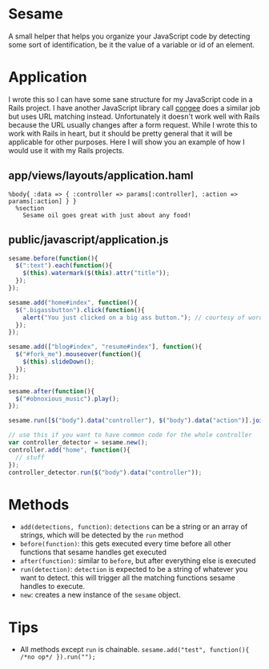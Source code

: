# Sesame

A small helper that helps you organize your JavaScript code by detecting some sort of identification, be it the value of a variable or id of an element.

# Application

I wrote this so I can have some sane structure for my JavaScript code in a Rails project. I have another JavaScript library call [congee](https://github.com/haochi/congee) does a similar job but uses URL matching instead. Unfortunately it doesn't work well with Rails because the URL usually changes after a form request. While I wrote this to work with Rails in heart, but it should be pretty general that it will be applicable for other purposes. Here I will show you an example of how I would use it with my Rails projects.

## app/views/layouts/application.haml

  ``` haml
  %body{ :data => { :controller => params[:controller], :action => params[:action] } }
    %section
      Sesame oil goes great with just about any food!
  ```

## public/javascript/application.js

  ``` javascript
  sesame.before(function(){
    $(":text").each(function(){
      $(this).watermark($(this).attr("title"));
    });
  });

  sesame.add("home#index", function(){
    $(".bigassbutton").click(function(){
      alert("You just clicked on a big ass button."); // courtesy of wordpress.com
    });
  });

  sesame.add(["blog#index", "resume#index"], function(){
    $("#fork_me").mouseover(function(){
      $(this).slideDown();
    });
  });
  
  sesame.after(function(){
    $("#obnoxious_music").play();
  });

  sesame.run([$("body").data("controller"), $("body").data("action")].join("#"));

  // use this if you want to have common code for the whole controller
  var controller_detector = sesame.new();
  controller.add("home", function(){
    // stuff
  });
  controller_detector.run($("body").data("controller"));
  ```

# Methods

* `add(detections, function)`: `detections` can be a string or an array of strings, which will be detected by the `run` method
* `before(function)`: this gets executed every time before all other functions that sesame handles get executed
* `after(function)`: similar to `before`, but after everything else is executed
* `run(detection)`: `detection` is expected to be a string of whatever you want to detect. this will trigger all the matching functions sesame handles to execute.
* `new`: creates a new instance of the `sesame` object.

# Tips

* All methods except `run` is chainable. `sesame.add("test", function(){ /*no op*/ }).run("");`